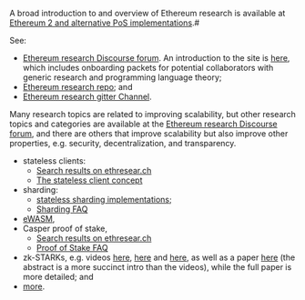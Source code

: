 A broad introduction to and overview of Ethereum research is available at [Ethereum 2 and alternative PoS implementations](https://ethresear.ch/t/ethereum-2-and-alternative-pos-implementations/190/7).# 

See:
* [Ethereum research Discourse forum](https://ethresear.ch/). An introduction to the site is [here](https://ethresear.ch/t/read-this-before-posting/8), which includes onboarding packets for potential collaborators with generic research and programming language theory;
* [Ethereum research repo](https://github.com/ethereum/research); and 
* [Ethereum research gitter Channel](https://gitter.im/ethereum/research).

Many research topics are related to improving scalability, but other research topics and categories are available at the [Ethereum research Discourse forum](https://ethresear.ch/), and there are others that improve scalability but also improve other properties, e.g. security, decentralization, and transparency.
* stateless clients:
    * [Search results on ethresear.ch](https://ethresear.ch/search?q=stateless%20clients)
    * [The stateless client concept](https://ethresear.ch/t/the-stateless-client-concept/172)
* sharding:
    * [stateless sharding implementations](https://github.com/ethereum/wiki/wiki/Sharding-and-stateless-client-implementations);
    * [Sharding FAQ](https://github.com/ethereum/wiki/wiki/Sharding-FAQ)
* [eWASM](https://github.com/ewasm),
* Casper proof of stake,
    * [Search results on ethresear.ch](https://ethresear.ch/search?q=Casper)
    * [Proof of Stake FAQ](https://github.com/ethereum/wiki/wiki/Proof-of-Stake-FAQ)
* zk-STARKs, e.g. videos [here](https://www.youtube.com/watch?v=VUN35BC11Qw&t=2s), [here](https://www.youtube.com/watch?v=9VuZvdxFZQo&t=7s) and [here](https://www.youtube.com/watch?v=9VuZvdxFZQo&t=7s), as well as a paper [here](https://eprint.iacr.org/2018/046) (the abstract is a more succinct intro than the videos), while the full paper is more detailed; and 
* [more](https://ethresear.ch/t/are-there-any-ideas-thats-potentially-more-useful-than-implementing-sharding/334/3). 